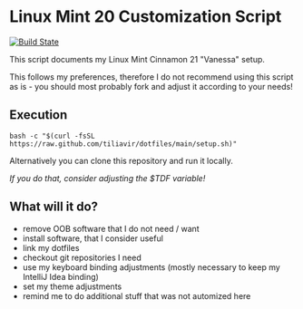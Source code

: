 # Linux Mint 20 Customization Script
[![Build State](https://github.com/tiliavir/dotfiles/workflows/Shellcheck/badge.svg)](https://github.com/Tiliavir/mvw-creator/actions)

This script documents my Linux Mint Cinnamon 21 "Vanessa" setup.

This follows my preferences, therefore I do not recommend using this script as
is - you should most probably fork and adjust it according to your needs!

## Execution
```shell script
bash -c "$(curl -fsSL https://raw.github.com/tiliavir/dotfiles/main/setup.sh)"
```

Alternatively you can clone this repository and run it locally.

*If you do that, consider adjusting the $TDF variable!*

## What will it do? 
- remove OOB software that I do not need / want
- install software, that I consider useful
- link my dotfiles
- checkout git repositories I need
- use my keyboard binding adjustments (mostly necessary to keep my IntelliJ Idea binding)
- set my theme adjustments
- remind me to do additional stuff that was not automized here
